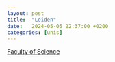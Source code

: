 ```yaml
---
layout: post
title:  "Leiden"
date:   2024-05-05 22:37:00 +0200
categories: [unis]
---
```


[Faculty of Science](https://www.universiteitleiden.nl/en/science/graduate-school-of-science)